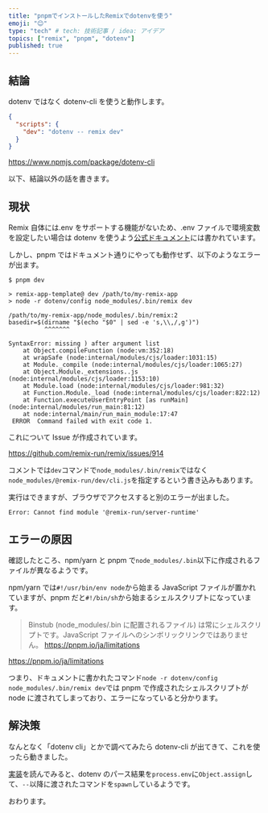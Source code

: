 ```yaml
---
title: "pnpmでインストールしたRemixでdotenvを使う"
emoji: "😊"
type: "tech" # tech: 技術記事 / idea: アイデア
topics: ["remix", "pnpm", "dotenv"]
published: true
---
```


## 結論

dotenv ではなく dotenv-cli を使うと動作します。

```json
{
  "scripts": {
    "dev": "dotenv -- remix dev"
  }
}
```

https://www.npmjs.com/package/dotenv-cli

以下、結論以外の話を書きます。

## 現状

Remix 自体には.env をサポートする機能がないため、.env ファイルで環境変数を設定したい場合は dotenv を使うよう[公式ドキュメント](https://remix.run/docs/en/v1/guides/envvars)には書かれています。

しかし、pnpm ではドキュメント通りにやっても動作せず、以下のようなエラーが出ます。

```
$ pnpm dev

> remix-app-template@ dev /path/to/my-remix-app
> node -r dotenv/config node_modules/.bin/remix dev

/path/to/my-remix-app/node_modules/.bin/remix:2
basedir=$(dirname "$(echo "$0" | sed -e 's,\\,/,g')")
          ^^^^^^^

SyntaxError: missing ) after argument list
    at Object.compileFunction (node:vm:352:18)
    at wrapSafe (node:internal/modules/cjs/loader:1031:15)
    at Module._compile (node:internal/modules/cjs/loader:1065:27)
    at Object.Module._extensions..js (node:internal/modules/cjs/loader:1153:10)
    at Module.load (node:internal/modules/cjs/loader:981:32)
    at Function.Module._load (node:internal/modules/cjs/loader:822:12)
    at Function.executeUserEntryPoint [as runMain] (node:internal/modules/run_main:81:12)
    at node:internal/main/run_main_module:17:47
 ERROR  Command failed with exit code 1.
```

これについて Issue が作成されています。

https://github.com/remix-run/remix/issues/914

コメントでは`dev`コマンドで`node_modules/.bin/remix`ではなく`node_modules/@remix-run/dev/cli.js`を指定するという書き込みもあります。

実行はできますが、ブラウザでアクセスすると別のエラーが出ました。

```
Error: Cannot find module '@remix-run/server-runtime'
```

## エラーの原因

確認したところ、npm/yarn と pnpm で`node_modules/.bin`以下に作成されるファイルが異なるようです。

npm/yarn では`#!/usr/bin/env node`から始まる JavaScript ファイルが置かれていますが、pnpm だと`#!/bin/sh`から始まるシェルスクリプトになっています。

> Binstub (node_modules/.bin に配置されるファイル) は常にシェルスクリプトです。JavaScript ファイルへのシンボリックリンクではありません。
> https://pnpm.io/ja/limitations

https://pnpm.io/ja/limitations

つまり、ドキュメントに書かれたコマンド`node -r dotenv/config node_modules/.bin/remix dev`では pnpm で作成されたシェルスクリプトが node に渡されてしまっており、エラーになっていると分かります。

## 解決策

なんとなく「dotenv cli」とかで調べてみたら dotenv-cli が出てきて、これを使ったら動きました。

[実装](https://github.com/entropitor/dotenv-cli/blob/79b101c12b7b1ce19fcca883ca2dace9b2e2d04a/cli.js)を読んでみると、dotenv のパース結果を`process.env`に`Object.assign`して、`--`以降に渡されたコマンドを`spawn`しているようです。

おわります。
